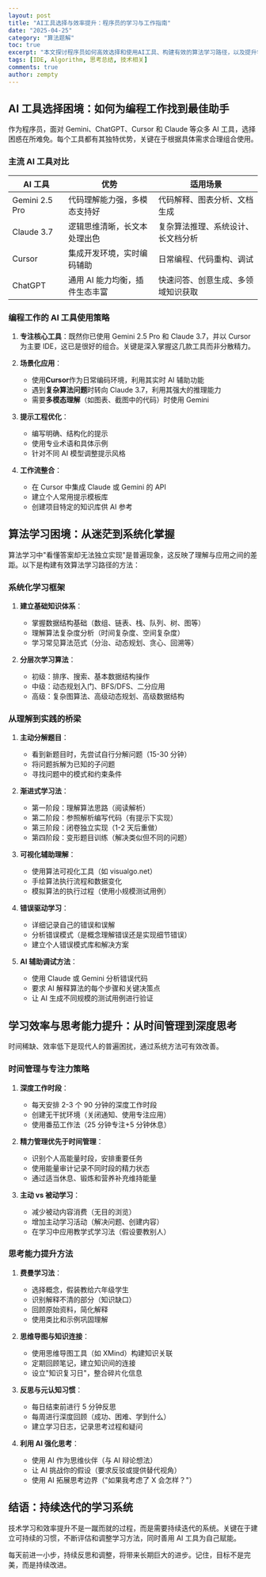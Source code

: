 ```yaml
---
layout: post
title: "AI工具选择与效率提升：程序员的学习与工作指南"
date: "2025-04-25"
category: "算法题解"
toc: true
excerpt: "本文探讨程序员如何高效选择和使用AI工具、构建有效的算法学习路径，以及提升学习效率和思考能力的实用策略。"
tags: [IDE, Algorithm, 思考总结, 技术相关]
comments: true
author: zempty
---
```


## AI 工具选择困境：如何为编程工作找到最佳助手

作为程序员，面对 Gemini、ChatGPT、Cursor 和 Claude 等众多 AI 工具，选择困惑在所难免。每个工具都有其独特优势，关键在于根据具体需求合理组合使用。

### 主流 AI 工具对比

| AI 工具        | 优势                           | 适用场景                           |
| -------------- | ------------------------------ | ---------------------------------- |
| Gemini 2.5 Pro | 代码理解能力强，多模态支持好   | 代码解释、图表分析、文档生成       |
| Claude 3.7     | 逻辑思维清晰，长文本处理出色   | 复杂算法推理、系统设计、长文档分析 |
| Cursor         | 集成开发环境，实时编码辅助     | 日常编程、代码重构、调试           |
| ChatGPT        | 通用 AI 能力均衡，插件生态丰富 | 快速问答、创意生成、多领域知识获取 |

### 编程工作的 AI 工具使用策略

1. **专注核心工具**：既然你已使用 Gemini 2.5 Pro 和 Claude 3.7，并以 Cursor 为主要 IDE，这已是很好的组合。关键是深入掌握这几款工具而非分散精力。

2. **场景化应用**：

   - 使用**Cursor**作为日常编码环境，利用其实时 AI 辅助功能
   - 遇到**复杂算法问题**时转向 Claude 3.7，利用其强大的推理能力
   - 需要**多模态理解**（如图表、截图中的代码）时使用 Gemini

3. **提示工程优化**：

   - 编写明确、结构化的提示
   - 使用专业术语和具体示例
   - 针对不同 AI 模型调整提示风格

4. **工作流整合**：
   - 在 Cursor 中集成 Claude 或 Gemini 的 API
   - 建立个人常用提示模板库
   - 创建项目特定的知识库供 AI 参考

## 算法学习困境：从迷茫到系统化掌握

算法学习中"看懂答案却无法独立实现"是普遍现象，这反映了理解与应用之间的差距。以下是构建有效算法学习路径的方法：

### 系统化学习框架

1. **建立基础知识体系**：

   - 掌握数据结构基础（数组、链表、栈、队列、树、图等）
   - 理解算法复杂度分析（时间复杂度、空间复杂度）
   - 学习常见算法范式（分治、动态规划、贪心、回溯等）

2. **分层次学习算法**：
   - 初级：排序、搜索、基本数据结构操作
   - 中级：动态规划入门、BFS/DFS、二分应用
   - 高级：复杂图算法、高级动态规划、高级数据结构

### 从理解到实践的桥梁

1. **主动分解题目**：

   - 看到新题目时，先尝试自行分解问题（15-30 分钟）
   - 将问题拆解为已知的子问题
   - 寻找问题中的模式和约束条件

2. **渐进式学习法**：

   - 第一阶段：理解算法思路（阅读解析）
   - 第二阶段：参照解析编写代码（有提示下实现）
   - 第三阶段：闭卷独立实现（1-2 天后重做）
   - 第四阶段：变形题目训练（解决类似但不同的问题）

3. **可视化辅助理解**：

   - 使用算法可视化工具（如 visualgo.net）
   - 手绘算法执行流程和数据变化
   - 模拟算法的执行过程（使用小规模测试用例）

4. **错误驱动学习**：

   - 详细记录自己的错误和误解
   - 分析错误模式（是概念理解错误还是实现细节错误）
   - 建立个人错误模式库和解决方案

5. **AI 辅助调试方法**：
   - 使用 Claude 或 Gemini 分析错误代码
   - 要求 AI 解释算法的每个步骤和关键决策点
   - 让 AI 生成不同规模的测试用例进行验证

## 学习效率与思考能力提升：从时间管理到深度思考

时间稀缺、效率低下是现代人的普遍困扰，通过系统方法可有效改善。

### 时间管理与专注力策略

1. **深度工作时段**：

   - 每天安排 2-3 个 90 分钟的深度工作时段
   - 创建无干扰环境（关闭通知、使用专注应用）
   - 使用番茄工作法（25 分钟专注+5 分钟休息）

2. **精力管理优先于时间管理**：

   - 识别个人高能量时段，安排重要任务
   - 使用能量审计记录不同时段的精力状态
   - 通过适当休息、锻炼和营养补充维持能量

3. **主动 vs 被动学习**：
   - 减少被动内容消费（无目的浏览）
   - 增加主动学习活动（解决问题、创建内容）
   - 在学习中应用教学式学习法（假设要教别人）

### 思考能力提升方法

1. **费曼学习法**：

   - 选择概念，假装教给六年级学生
   - 识别解释不清的部分（知识缺口）
   - 回顾原始资料，简化解释
   - 使用类比和示例巩固理解

2. **思维导图与知识连接**：

   - 使用思维导图工具（如 XMind）构建知识关联
   - 定期回顾笔记，建立知识间的连接
   - 设立"知识复习日"，整合碎片化信息

3. **反思与元认知习惯**：

   - 每日结束前进行 5 分钟反思
   - 每周进行深度回顾（成功、困难、学到什么）
   - 建立学习日志，记录思考过程和疑问

4. **利用 AI 强化思考**：
   - 使用 AI 作为思维伙伴（与 AI 辩论想法）
   - 让 AI 挑战你的假设（要求反驳或提供替代视角）
   - 使用 AI 拓展思考边界（"如果我考虑了 X 会怎样？"）

## 结语：持续迭代的学习系统

技术学习和效率提升不是一蹴而就的过程，而是需要持续迭代的系统。关键在于建立可持续的习惯，不断评估和调整学习方法，同时善用 AI 工具为自己赋能。

每天前进一小步，持续反思和调整，将带来长期巨大的进步。记住，目标不是完美，而是持续改进。
